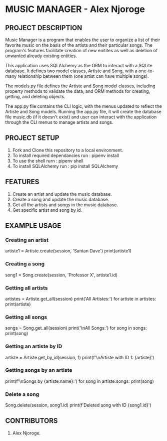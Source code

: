 # MUSIC MANAGER - Alex Njoroge

## PROJECT DESCRIPTION
Music Manager is a program that enables the user to organize a list of their favorite music on the basis of the artists and their particular songs.
The program's features facilitate creation of new enitites as well as deletion of unwanted already existing entities.

This application uses SQLAlchemy as the ORM to interact with a SQLite database. It defines two model classes, Artiste and Song, with a one-to-many relationship between them (one artist can have multiple songs).

The models.py file defines the Artiste and Song model classes, including property methods to validate the data, and ORM methods for creating, getting, and deleting objects.

The app.py file contains the CLI logic, with the menus updated to reflect the Artiste and Song models.
Running the app.py file, it will create the database file music.db (if it doesn't exist) and user can interact with the application through the CLI menus to manage artists and songs.


## PROJECT SETUP
1. Fork and Clone this repository to a local environment.
2. To install required dependancies run : pipenv install
3. To use the shell rurn : pipenv shell
4. To install SQLAlchemy run : pip install SQLAlchemy


## FEATURES
1. Create an artist and update the music database.
2. Create a song and update the music database.
3. Get all the artists and songs in the music database.
4. Get specific artist and song by id.


## EXAMPLE USAGE
### Creating an artist
artiste1 = Artiste.create(session, 'Santan Dave')
print(artiste1) 

### Creating a song
song1 = Song.create(session, 'Professor X', artiste1.id)

### Getting all artists
artistes = Artiste.get_all(session)
print('All Artistes:')
for artiste in artistes:
    print(artiste)

### Getting all songs
songs = Song.get_all(session)
print('\nAll Songs:')
for song in songs:
    print(song)

### Getting an artiste by ID
artiste = Artiste.get_by_id(session, 1)
print(f'\nArtiste with ID 1: {artiste}')

### Getting songs by an artiste
print(f'\nSongs by {artiste.name}:')
for song in artiste.songs:
    print(song)

### Delete a song
Song.delete(session, song1.id)
print(f'Deleted song with ID {song1.id}')


## CONTRIBUTORS
1. Alex Njoroge.

